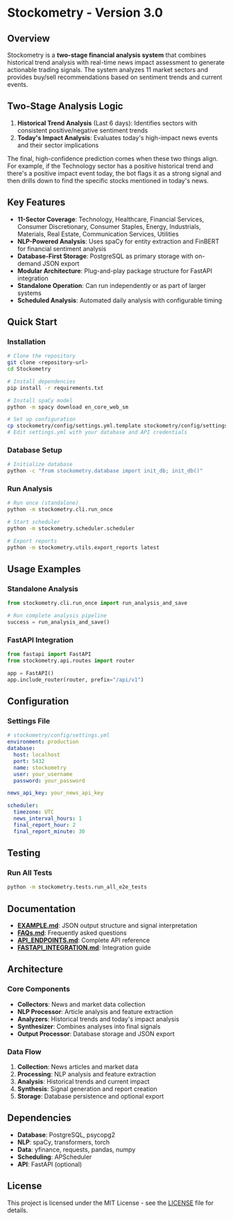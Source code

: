 # Stockometry - Version 3.0

## Overview
Stockometry is a **two-stage financial analysis system** that combines historical trend analysis with real-time news impact assessment to generate actionable trading signals. The system analyzes 11 market sectors and provides buy/sell recommendations based on sentiment trends and current events.

## Two-Stage Analysis Logic
1. **Historical Trend Analysis** (Last 6 days): Identifies sectors with consistent positive/negative sentiment trends
2. **Today's Impact Analysis**: Evaluates today's high-impact news events and their sector implications

The final, high-confidence prediction comes when these two things align. For example, if the Technology sector has a positive historical trend and there's a positive impact event today, the bot flags it as a strong signal and then drills down to find the specific stocks mentioned in today's news.

## Key Features
- **11-Sector Coverage**: Technology, Healthcare, Financial Services, Consumer Discretionary, Consumer Staples, Energy, Industrials, Materials, Real Estate, Communication Services, Utilities
- **NLP-Powered Analysis**: Uses spaCy for entity extraction and FinBERT for financial sentiment analysis
- **Database-First Storage**: PostgreSQL as primary storage with on-demand JSON export
- **Modular Architecture**: Plug-and-play package structure for FastAPI integration
- **Standalone Operation**: Can run independently or as part of larger systems
- **Scheduled Analysis**: Automated daily analysis with configurable timing

## Quick Start

### Installation
```bash
# Clone the repository
git clone <repository-url>
cd Stockometry

# Install dependencies
pip install -r requirements.txt

# Install spaCy model
python -m spacy download en_core_web_sm

# Set up configuration
cp stockometry/config/settings.yml.template stockometry/config/settings.yml
# Edit settings.yml with your database and API credentials
```

### Database Setup
```bash
# Initialize database
python -c "from stockometry.database import init_db; init_db()"
```

### Run Analysis
```bash
# Run once (standalone)
python -m stockometry.cli.run_once

# Start scheduler
python -m stockometry.scheduler.scheduler

# Export reports
python -m stockometry.utils.export_reports latest
```

## Usage Examples

### Standalone Analysis
```python
from stockometry.cli.run_once import run_analysis_and_save

# Run complete analysis pipeline
success = run_analysis_and_save()
```

### FastAPI Integration
```python
from fastapi import FastAPI
from stockometry.api.routes import router

app = FastAPI()
app.include_router(router, prefix="/api/v1")
```

## Configuration

### Settings File
```yaml
# stockometry/config/settings.yml
environment: production
database:
  host: localhost
  port: 5432
  name: stockometry
  user: your_username
  password: your_password

news_api_key: your_news_api_key

scheduler:
  timezone: UTC
  news_interval_hours: 1
  final_report_hour: 2
  final_report_minute: 30
```

## Testing

### Run All Tests
```bash
python -m stockometry.tests.run_all_e2e_tests
```

## Documentation
- **[EXAMPLE.md](stockometry/docs/EXAMPLE.md)**: JSON output structure and signal interpretation
- **[FAQs.md](stockometry/docs/FAQs.md)**: Frequently asked questions
- **[API_ENDPOINTS.md](stockometry/docs/API_ENDPOINTS.md)**: Complete API reference
- **[FASTAPI_INTEGRATION.md](stockometry/docs/FASTAPI_INTEGRATION.md)**: Integration guide

## Architecture

### Core Components
- **Collectors**: News and market data collection
- **NLP Processor**: Article analysis and feature extraction
- **Analyzers**: Historical trends and today's impact analysis
- **Synthesizer**: Combines analyses into final signals
- **Output Processor**: Database storage and JSON export

### Data Flow
1. **Collection**: News articles and market data
2. **Processing**: NLP analysis and feature extraction
3. **Analysis**: Historical trends and current impact
4. **Synthesis**: Signal generation and report creation
5. **Storage**: Database persistence and optional export

## Dependencies
- **Database**: PostgreSQL, psycopg2
- **NLP**: spaCy, transformers, torch
- **Data**: yfinance, requests, pandas, numpy
- **Scheduling**: APScheduler
- **API**: FastAPI (optional)

## License
This project is licensed under the MIT License - see the [LICENSE](LICENSE) file for details.